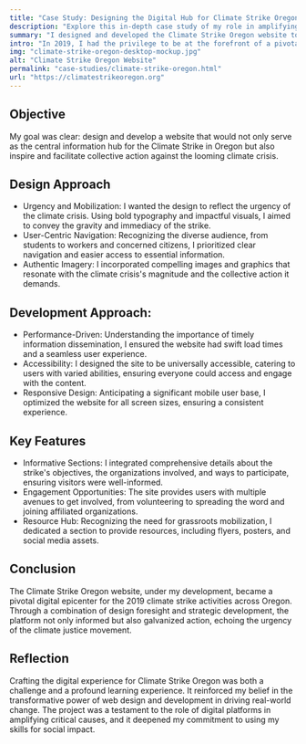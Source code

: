 ```yaml
---
title: "Case Study: Designing the Digital Hub for Climate Strike Oregon"
description: "Explore this in-depth case study of my role in amplifying the 2019 Climate Strike Oregon movement. As the lead developer, I crafted a digital platform that not only informed but galvanized action across Oregon. Discover how strategic design, user-centric navigation, and performance-driven development converged to create a pivotal hub for climate justice advocacy, reflecting my dedication to leveraging web design for meaningful social impact."
summary: "I designed and developed the Climate Strike Oregon website to serve as the central information hub for the 2019 Climate Strike. The platform was designed to inform, inspire, and mobilize individuals across Oregon in response to the global call to action by youth activists, including Greta Thunberg."
intro: "In 2019, I had the privilege to be at the forefront of a pivotal moment in the climate justice movement. As the developer of the Climate Strike Oregon website, I was tasked with creating a digital platform that would rally, inform, and mobilize individuals across Oregon in response to the global call to action by youth activists, including Greta Thunberg."
img: "climate-strike-oregon-desktop-mockup.jpg"
alt: "Climate Strike Oregon Website"
permalink: "case-studies/climate-strike-oregon.html"
url: "https://climatestrikeoregon.org"
---
```


## Objective

My goal was clear: design and develop a website that would not only serve as the central information hub for the Climate Strike in Oregon but also inspire and facilitate collective action against the looming climate crisis.

## Design Approach

- Urgency and Mobilization: I wanted the design to reflect the urgency of the climate crisis. Using bold typography and impactful visuals, I aimed to convey the gravity and immediacy of the strike.
- User-Centric Navigation: Recognizing the diverse audience, from students to workers and concerned citizens, I prioritized clear navigation and easier access to essential information.
- Authentic Imagery: I incorporated compelling images and graphics that resonate with the climate crisis's magnitude and the collective action it demands.

## Development Approach:

- Performance-Driven: Understanding the importance of timely information dissemination, I ensured the website had swift load times and a seamless user experience.
- Accessibility: I designed the site to be universally accessible, catering to users with varied abilities, ensuring everyone could access and engage with the content.
- Responsive Design: Anticipating a significant mobile user base, I optimized the website for all screen sizes, ensuring a consistent experience.

## Key Features

- Informative Sections: I integrated comprehensive details about the strike's objectives, the organizations involved, and ways to participate, ensuring visitors were well-informed.
- Engagement Opportunities: The site provides users with multiple avenues to get involved, from volunteering to spreading the word and joining affiliated organizations.
- Resource Hub: Recognizing the need for grassroots mobilization, I dedicated a section to provide resources, including flyers, posters, and social media assets.

## Conclusion

The Climate Strike Oregon website, under my development, became a pivotal digital epicenter for the 2019 climate strike activities across Oregon. Through a combination of design foresight and strategic development, the platform not only informed but also galvanized action, echoing the urgency of the climate justice movement.

## Reflection

Crafting the digital experience for Climate Strike Oregon was both a challenge and a profound learning experience. It reinforced my belief in the transformative power of web design and development in driving real-world change. The project was a testament to the role of digital platforms in amplifying critical causes, and it deepened my commitment to using my skills for social impact.
